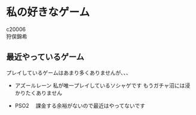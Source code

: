 # 私の好きなゲーム
c20006  
狩俣錦希

## 最近やっているゲーム
プレイしているゲームはあまり多くありませんが、、、

* アズールレーン
	私が唯一プレイしているソシャゲです
	もうガチャ沼には浸かりたくありません

* PSO2
　課金する余裕がないので最近はやってないです
